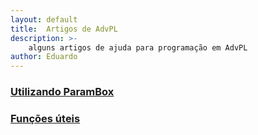 ```yaml
---
layout: default
title:  Artigos de AdvPL
description: >-
    alguns artigos de ajuda para programação em AdvPL
author: Eduardo
---
```


### [Utilizando ParamBox](parambox)
### [Funções úteis](uteis)